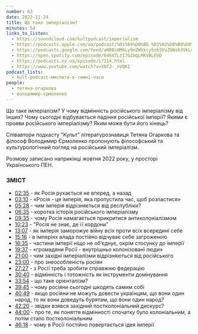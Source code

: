 ```yaml
---
number: 63
date: 2022-11-24
title: Що таке імперіалізм?
minutes: 54
links_to_listen:
  - https://soundcloud.com/kultpodcast/imperialism
  - https://podcasts.apple.com/ua/podcast/%D1%89%D0%BE-%D1%82%D0%B0%D0%BA%D0%B5-%D1%96%D0%BC%D0%BF%D0%B5%D1%80%D1%96%D0%B0%D0%BB%D1%96%D0%B7%D0%BC/id1581339249?i=1000588758534
  - https://podcasts.google.com/feed/aHR0cHM6Ly9mZWVkcy5zb3VuZGNsb3VkLmNvbS91c2Vycy9zb3VuZGNsb3VkOnVzZXJzOjg5MjM3MjAyNy9zb3VuZHMucnNz/episode/dGFnOnNvdW5kY2xvdWQsMjAxMDp0cmFja3MvMTM5NjMyMDcxOA?sa=X&ved=0CAUQkfYCahcKEwiwmub7j6z-AhUAAAAAHQAAAAAQAg
  - https://open.spotify.com/episode/646XTLzI7GImqLMKVBLEUD
  - https://podcasts.nv.ua/episode/17214.html
  - https://www.youtube.com/watch?v=XNfJ-_nVQKI
podcast_lists:
  - kult-podcast-мислити-в-темні-часи
people:
  - тетяна-огаркова
  - володимир-єрмоленко
---
```


Що таке імперіалізм? У чому відмінність російського імперіалізму від інших?
Чому сьогодні відбувається падіння російської імперії? Якими є прояви
російського імперіалізму? Яким може бути його кінець?

Співавтори подкасту "Культ" літературознавиця Тетяна Огаркова та філософ
Володимир Єрмоленко пропонують філософський та культурологічний погляд на
російський імперіалізм.

Розмову записано наприкінці жовтня 2022 року, у просторі Українського ПЕН. 

### ЗМІСТ

- [02:35][1] \- як Росія рухається не вперед, а назад
- [03:10][2] \- «Росія \- це імперія, яка пропустила час, щоб розпастися»
- [05:28][3] \- чим імперія відрізняється від республіки?
- [06:35][4] \- коротка історія російського імперіалізму
- [09:35][5] \- чому Росія намагається прикритися антиколоніалізмом
- [10:23][6] \- "Росія не знає, де її кордони"
- [13:07][7] \- як імперія заморожує війну всіх проти всіх всередині себе
- [15:16][8] \- в імперіях влада постійно відчуває себе загроженою
- [16:35][9] \- частини імперії ніщо не обʼєднує, окрім стосунку до імперії
- [19:37][10] \- «громадяни Росії \- внутрішньо колонізовані люди»
- [21:00][11] \- чим західні імперіалізми відрізняються від російського
- [23:00][12] \- про знеособленість росіян
- [27:27][13] \- з Росії треба зробити справжню федерацію
- [30:40][14] \- відмінність і тотожність як інструменти домінування
- [33:54][15] \- що таке орієнталізм?
- [39:45][16] \- чому росіяни сьогодні шкодять самим собі
- [40:49][17] \- якщо росіяни не можуть довести українцям, що вони один народ, то як вони доведуть бурятам, що вони один народ?
- [42:20][18] \- звідки взявся західний постколоніальний дискурс?
- [44:00][19] \- про те, як поняття відмінності спочатку було колоніальним, а потім стало постколоніальним
- [46:18][20] \- чому в Росії постійно повертається ідея імперії

[1]: https://www.youtube.com/watch?v=XNfJ-_nVQKI&t=155s
[2]: https://www.youtube.com/watch?v=XNfJ-_nVQKI&t=190s
[3]: https://www.youtube.com/watch?v=XNfJ-_nVQKI&t=328s
[4]: https://www.youtube.com/watch?v=XNfJ-_nVQKI&t=395s
[5]: https://www.youtube.com/watch?v=XNfJ-_nVQKI&t=575s
[6]: https://www.youtube.com/watch?v=XNfJ-_nVQKI&t=623s
[7]: https://www.youtube.com/watch?v=XNfJ-_nVQKI&t=787s
[8]: https://www.youtube.com/watch?v=XNfJ-_nVQKI&t=916s
[9]: https://www.youtube.com/watch?v=XNfJ-_nVQKI&t=995s
[10]: https://www.youtube.com/watch?v=XNfJ-_nVQKI&t=1177s
[11]: https://www.youtube.com/watch?v=XNfJ-_nVQKI&t=1260s
[12]: https://www.youtube.com/watch?v=XNfJ-_nVQKI&t=1380s
[13]: https://www.youtube.com/watch?v=XNfJ-_nVQKI&t=1647s
[14]: https://www.youtube.com/watch?v=XNfJ-_nVQKI&t=1840s
[15]: https://www.youtube.com/watch?v=XNfJ-_nVQKI&t=2034s
[16]: https://www.youtube.com/watch?v=XNfJ-_nVQKI&t=2385s
[17]: https://www.youtube.com/watch?v=XNfJ-_nVQKI&t=2449s
[18]: https://www.youtube.com/watch?v=XNfJ-_nVQKI&t=2540s
[19]: https://www.youtube.com/watch?v=XNfJ-_nVQKI&t=2640s
[20]: https://www.youtube.com/watch?v=XNfJ-_nVQKI&t=2778s
